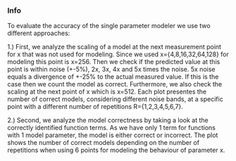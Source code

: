 ### Info
 
To evaluate the accuracy of the single parameter modeler we use two different approaches:
 
1.) First, we analyze the scaling of a model at the next measurement point for x that was not used for modeling. Since we used x={4,8,16,32,64,128} for modeling this point is x=256. Then we check if the predicted value at this point is within noise (+-5%), 2x, 3x, 4x and 5x times the noise. 5x noise equals a divergence of +-25% to the actual measured value. If this is the case then we count the model as correct. Furthermore, we also check the scaling at the next point of x which is x=512. Each plot presentes the number of correct models, considering different noise bands, at a specific point with a different number of repetitions R={1,2,3,4,5,6,7}.
 
2.) Second, we analyze the model correctness by taking a look at the correctly identified function terms. As we have only 1 term for functions with 1 model parameter, the model is either correct or incorrect. The plot shows the number of correct models depending on the number of repetitions when using 6 points for modeling the behaviour of parameter x.

